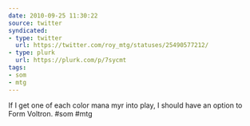 ```yaml
---
date: 2010-09-25 11:30:22
source: twitter
syndicated:
- type: twitter
  url: https://twitter.com/roy_mtg/statuses/25490577212/
- type: plurk
  url: https://plurk.com/p/7sycmt
tags:
- som
- mtg
---
```


If I get one of each color mana myr into play, I should have an option to Form Voltron. #som #mtg